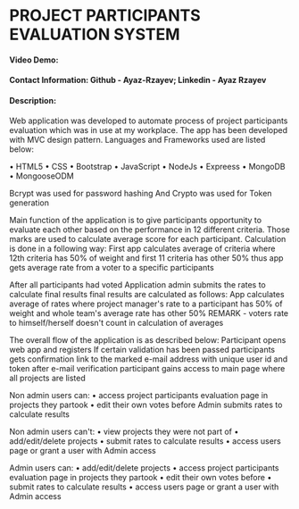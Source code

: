 # PROJECT PARTICIPANTS EVALUATION SYSTEM
#### Video Demo:  <URL HERE>
#### Contact Information: Github - Ayaz-Rzayev; Linkedin - Ayaz Rzayev
#### Description:
Web application was developed to automate process of project participants evaluation which was in use at my workplace.
The app has been developed with MVC design pattern.
Languages and Frameworks used are listed below:

  •	HTML5
  •	CSS
  •	Bootstrap
  •	JavaScript
  •	NodeJs
  •	Expreess
  •	MongoDB
  •	MongooseODM

Bcrypt was used for password hashing
And Crypto was used for Token generation 

Main function of the application is to give participants opportunity to evaluate each other based on the performance in 12 different criteria.
Those marks are used to calculate average score for each participant.
Calculation is done in a following way:
First app calculates average of criteria where 12th criteria has 50% of weight and first 11 criteria has other 50% 
thus app gets average rate from a voter to a specific participants

After all participants had voted Application admin submits the rates to calculate final results
final results are calculated as follows:
App calculates average of rates where project manager's rate to a participant has 50% of weight and whole team's average rate has other 50%
REMARK - voters rate to himself/herself doesn't count in calculation of averages

The overall flow of the application is as described below:
Participant opens web app and registers
If certain validation has been passed participants gets confirmation link to the marked e-mail address with unique user id and token
after e-mail verification participant gains access to main page where all projects are listed

Non admin users can:
•	access project participants evaluation page in projects they partook
•	edit their own votes before Admin submits rates to calculate results

Non admin users can't:
•	view projects they were not part of
•	add/edit/delete projects 
•	submit rates to calculate results
•	access users page or grant a user with Admin access

Admin users can:
•	add/edit/delete projects
•	access project participants evaluation page in projects they partook
•	edit their own votes before
•	submit rates to calculate results
•	access users page or grant a user with Admin access

